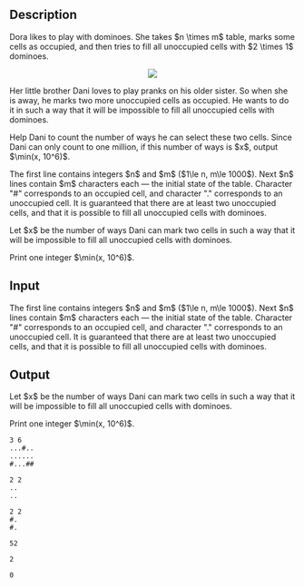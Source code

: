 ## Description

<div><p>Dora likes to play with dominoes. She takes $n \times m$ table, marks some cells as occupied, and then tries to fill all unoccupied cells with $2 \times 1$ dominoes.</p><center> <img class="tex-graphics" src="file://Uvwp61XA.png" style="max-width: 100.0%;max-height: 100.0%;"> </center><p>Her little brother Dani loves to play pranks on his older sister. So when she is away, he marks two more unoccupied cells as occupied. He wants to do it in such a way that it will be impossible to fill all unoccupied cells with dominoes.</p><p>Help Dani to count the number of ways he can select these two cells. Since Dani can only count to one million, if this number of ways is $x$, output $\min(x, 10^6)$.</p></div><div class="input-specification"><p>The first line contains integers $n$ and $m$ ($1\le n, m\le 1000$). Next $n$ lines contain $m$ characters each&nbsp;— the initial state of the table. Character "<span class="tex-font-style-tt">#</span>" corresponds to an occupied cell, and character "<span class="tex-font-style-tt">.</span>" corresponds to an unoccupied cell. It is guaranteed that there are at least two unoccupied cells, and that it is possible to fill all unoccupied cells with dominoes.</p></div><div class="output-specification"><p>Let $x$ be the number of ways Dani can mark two cells in such a way that it will be impossible to fill all unoccupied cells with dominoes. </p><p>Print one integer $\min(x, 10^6)$.</p></div>

## Input

<p>The first line contains integers $n$ and $m$ ($1\le n, m\le 1000$). Next $n$ lines contain $m$ characters each&nbsp;— the initial state of the table. Character "<span class="tex-font-style-tt">#</span>" corresponds to an occupied cell, and character "<span class="tex-font-style-tt">.</span>" corresponds to an unoccupied cell. It is guaranteed that there are at least two unoccupied cells, and that it is possible to fill all unoccupied cells with dominoes.</p>

## Output

<p>Let $x$ be the number of ways Dani can mark two cells in such a way that it will be impossible to fill all unoccupied cells with dominoes. </p><p>Print one integer $\min(x, 10^6)$.</p>





```input1
3 6
...#..
......
#...##
```




```input2
2 2
..
..
```




```input3
2 2
#.
#.
```




```output1
52
```




```output2
2
```




```output3
0
```


